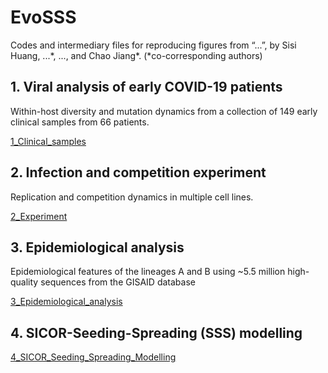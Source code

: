 # EvoSSS
Codes and intermediary files for reproducing figures from “...”, by Sisi Huang, ...\*, ..., and Chao Jiang\*. (*co-corresponding authors)

## 1. Viral analysis of early COVID-19 patients

Within-host diversity and mutation dynamics from a collection of 149 early clinical samples from 66 patients.

[1_Clinical_samples](./1_Clinical_samples/)

## 2. Infection and competition experiment

Replication and competition dynamics in multiple cell lines. 

[2_Experiment](./2_Experiment/)

## 3. Epidemiological analysis

Epidemiological features of the lineages A and B using ~5.5 million high-quality sequences from the GISAID database

[3_Epidemiological_analysis](./3_Epidemiological_analysis/)

## 4. SICOR-Seeding-Spreading (SSS) modelling

[4_SICOR_Seeding_Spreading_Modelling](./4_SICOR_Seeding_Spreading_Modelling/)

